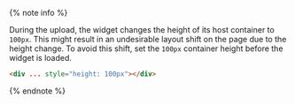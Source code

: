 {% note info %}

During the upload, the widget changes the height of its host container to `100px`. This might result in an undesirable layout shift on the page due to the height change. To avoid this shift, set the `100px` container height before the widget is loaded.

```html
<div ... style="height: 100px"></div>
```

{% endnote %}